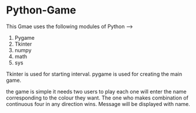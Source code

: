 # Python-Game
This Gmae uses the following modules of Python -->
1. Pygame
2. Tkinter
3. numpy
4. math 
5. sys

Tkinter is used for starting interval.
pygame is used for creating the main game.

the game is simple it needs two users to play each one will enter the name corresponding to the colour they want.
The one who makes combination of continuous four in any direction wins.
Message will be displayed with name.
